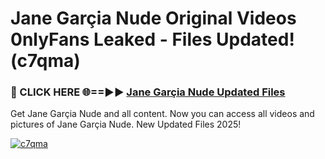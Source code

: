 # Jane Garçia Nude Original Videos 0nlyFans Leaked - Files Updated! (c7qma)

<h3>🔴 CLICK HERE 🌐==►► <a href="https://tinyurl.com/5h6xmrr3" rel="nofollow">Jane Garçia Nude Updated Files</a></h3>

Get Jane Garçia Nude and all content. Now you can access all videos and pictures of Jane Garçia Nude. New Updated Files 2025!

[![c7qma](https://i.imgur.com/KVD873Z.gif)](https://tinyurl.com/5h6xmrr3)
